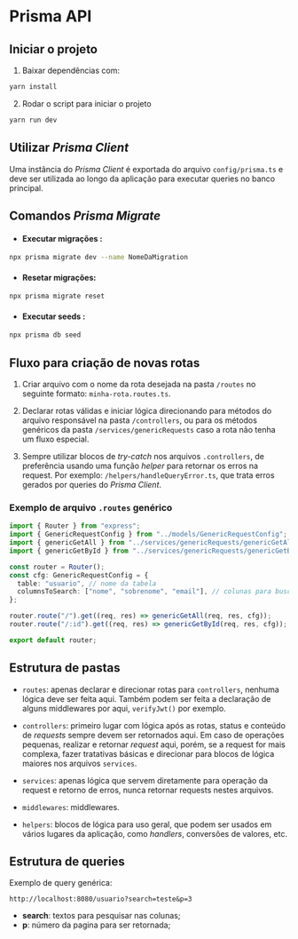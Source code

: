 # Prisma API

## Iniciar o projeto

1. Baixar dependências com:

```bash
yarn install
```

2. Rodar o script para iniciar o projeto

```bash
yarn run dev
```

## Utilizar _Prisma Client_

Uma instância do _Prisma Client_ é exportada do arquivo `config/prisma.ts` e deve ser utilizada ao longo da aplicação para executar queries no banco principal.

## Comandos _Prisma Migrate_

- #### Executar migrações :

```bash
npx prisma migrate dev --name NomeDaMigration
```

- #### Resetar migrações:

```bash
npx prisma migrate reset
```

- #### Executar seeds :

```bash
npx prisma db seed
```

## Fluxo para criação de novas rotas

1.  Criar arquivo com o nome da rota desejada na pasta `/routes` no seguinte formato: `minha-rota.routes.ts`.

2.  Declarar rotas válidas e iniciar lógica direcionando para métodos do arquivo responsável na pasta `/controllers`, ou para os métodos genéricos da pasta `/services/genericRequests` caso a rota não tenha um fluxo especial.

3.  Sempre utilizar blocos de _try-catch_ nos arquivos `.controllers`, de preferência usando uma função _helper_ para retornar os erros na request. Por exemplo: `/helpers/handleQueryError.ts`, que trata erros gerados por queries do _Prisma Client_.

### Exemplo de arquivo `.routes` genérico

```typescript
import { Router } from "express";
import { GenericRequestConfig } from "../models/GenericRequestConfig";
import { genericGetAll } from "../services/genericRequests/genericGetAll";
import { genericGetById } from "../services/genericRequests/genericGetById";

const router = Router();
const cfg: GenericRequestConfig = {
  table: "usuario", // nome da tabela
  columnsToSearch: ["nome", "sobrenome", "email"], // colunas para buscar texto quando houver parâmetro
};

router.route("/").get((req, res) => genericGetAll(req, res, cfg));
router.route("/:id").get((req, res) => genericGetById(req, res, cfg));

export default router;
```

## Estrutura de pastas

- `routes`: apenas declarar e direcionar rotas para `controllers`, nenhuma lógica deve ser feita aqui. Também podem ser feita a declaração de alguns middlewares por aqui, `verifyJwt()` por exemplo.

- `controllers`: primeiro lugar com lógica após as rotas, status e conteúdo de _requests_ sempre devem ser retornados aqui. Em caso de operações pequenas, realizar e retornar _request_ aqui, porém, se a request for mais complexa, fazer tratativas básicas e direcionar para blocos de lógica maiores nos arquivos `services`.

- `services`: apenas lógica que servem diretamente para operação da request e retorno de erros, nunca retornar requests nestes arquivos.

- `middlewares`: middlewares.

- `helpers`: blocos de lógica para uso geral, que podem ser usados em vários lugares da aplicação, como _handlers_, conversões de valores, etc.

## Estrutura de queries

Exemplo de query genérica:

```
http://localhost:8080/usuario?search=teste&p=3
```

- **search**: textos para pesquisar nas colunas;
- **p**: número da pagina para ser retornada;
